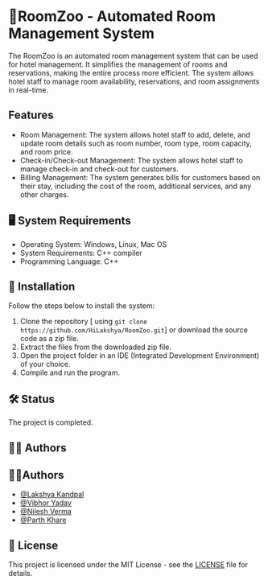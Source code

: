 # 🏨RoomZoo - Automated Room Management System

The RoomZoo is an automated room management system that can be used for hotel management. It simplifies the management of rooms and reservations, making the entire process more efficient. The system allows hotel staff to manage room availability, reservations, and room assignments in real-time.

## Features

* Room Management: The system allows hotel staff to add, delete, and update room details such as room number, room type, room capacity, and room price.
* Check-in/Check-out Management: The system allows hotel staff to manage check-in and check-out for customers.
* Billing Management: The system generates bills for customers based on their stay, including the cost of the room, additional services, and any other charges.

## 🖥️ System Requirements

* Operating System: Windows, Linux, Mac OS
* System Requirements: C++ compiler    
* Programming Language: C++

## 💽 Installation

Follow the steps below to install the system:
1. Clone the repository [ using  `git clone https://github.com/HiLakshya/RoomZoo.git`] or download the source code as a zip file.
3. Extract the files from the downloaded zip file.
4. Open the project folder in an IDE (Integrated Development Environment) of your choice.
5. Compile and run the program.

## 🛠️ Status

The project is completed.

## 👨‍💻 Authors

## 👨‍💻Authors
- [@Lakshya Kandpal](https://github.com/HiLakshya)
- [@Vibhor Yadav](https://github.com/VibhorYadav4546)
- [@Nilesh Verma](https://github.com/NileshVerma001)
- [@Parth Khare](https://github.com/Parth1706) 

## 📝 License

This project is licensed under the MIT License - see the [LICENSE](LICENSE) file for details.
